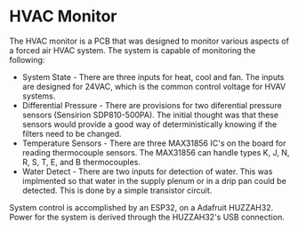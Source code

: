 # HVAC Monitor

The HVAC monitor is a PCB that was designed to monitor various aspects of a forced air HVAC system.
The system is capable of monitoring the following:

- System State - There are three inputs for heat, cool and fan. The inputs are designed for 24VAC, which is the common control voltage for HVAV systems.
- Differential Pressure - There are provisions for two diferential pressure sensors (Sensirion SDP810-500PA). The initial thought was that these sensors would provide a good way of deterministically knowing if the filters need to be changed.
- Temperature Sensors - There are three MAX31856 IC's on the board for reading thermocouple sensors. The MAX31856 can handle types K, J, N, R, S, T, E, and B thermocouples. 
- Water Detect - There are two inputs for detection of water. This was implmented so that water in the supply plenum or in a drip pan could be detected. This is done by a simple transistor circuit.

System control is accomplished by an ESP32, on a Adafruit HUZZAH32. Power for the system is derived through the HUZZAH32's USB connection.
